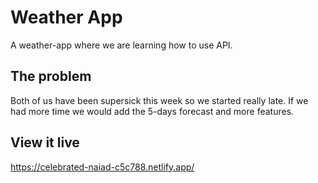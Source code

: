 # Weather App

A weather-app where we are learning how to use API. 

## The problem

Both of us have been supersick this week so we started really late. If we had more time we would add the 5-days forecast and more features. 

## View it live

https://celebrated-naiad-c5c788.netlify.app/
